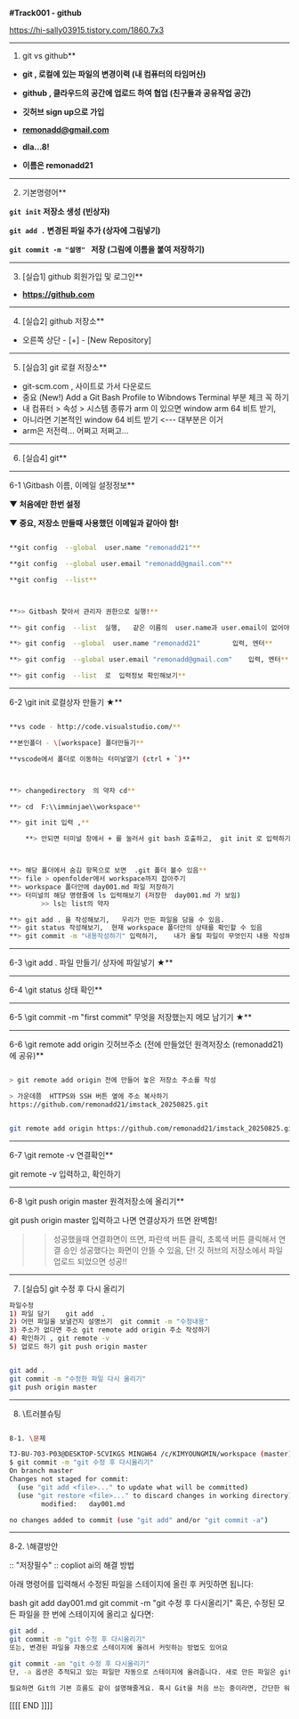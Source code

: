 **#Track001 -  github**

https://hi-sally03915.tistory.com/1860.7x3

---
1. git vs github**

* **git , 로컬에 있는 파일의 변경이력 (내 컴퓨터의 타임머신)**
* **github , 클라우드의 공간에 업로드 하여 협업 (친구들과 공유작업 공간)**



* **깃허브 sign up으로 가입**
* **remonadd@gmail.com**
* **dla...8!**
* **이름은 remonadd21**


---
2. 기본명령어**

**`git init`  저장소 생성			(빈상자)**

**`git add .`  변경된 파일 추가		(상자에 그림넣기)**

**`git commit -m "설명" ` 저장 	(그림에 이름을 붙여 저장하기)**




---
3. \[실습1] github 회원가입 및 로그인**

* **https://github.com** 




---
4. \[실습2] github 저장소**

* 오른쪽 상단 - \[+] - \[New Repository]



---
5. \[실습3] git 로컬 저장소**

* git-scm.com , 사이트로 가서 다운로드
* 중요 (New!) Add a Git Bash  Profile to Wibndows  Terminal  부분 체크 꼭 하기
* 내 컴퓨터 > 속성 > 시스템 종류가 arm 이 있으면 window arm 64 비트 받기, 
* 아니라면 기본적인 window 64 비트 받기 <--- 대부분은 이거
* arm은 저전력... 어쩌고 저쩌고...


---
6. \[실습4] git** 


--- 
6-1  \Gitbash  이름, 이메일 설정정보**  


**▼ 처음에만 한번 설정**

**▼ 중요, 저장소 만들때 사용했던 이메일과 같아야 함!**


```bash

**git config  --global  user.name "remonadd21"**

**git config  --global user.email "remonadd@gmail.com"**

**git config  --list**



**>> Gitbash 찾아서 관리자 권한으로 실행!**

**> git config  --list  실행,   같은 이름의  user.name과 user.email이 없어야 함**

**> git config  --global  user.name "remonadd21"		입력, 엔터**

**> git config  --global user.email "remonadd@gmail.com"	입력, 엔터**

**> git config  --list  로  입력정보 확인해보기**

```


---

6-2 \git init  로컬상자 만들기	★**


```bash

**vs code - http://code.visualstudio.com/**

**본인폴더 - \[workspace] 폴더만들기**

**vscode에서 폴더로 이동하는 터미널열기 (ctrl + `)**



**> changedirectory  의 약자 cd**

**> cd  F:\\imminjae\\workspace** 

**> git init 입력 ,** 

	**> 안되면 터미널 창에서 + 를 눌러서 git bash 호출하고,  git init 로 입력하기**



**> 해당 폴더에서 숨김 항목으로 보면  .git 폴더 볼수 있음**
**> file > openfolder에서 workspace까지 잡아주기
**> workspace 폴더안에 day001.md 파일 저장하기
**> 터미널의 해당 명령줄에 ls 입력해보기 (저장한  day001.md 가 보임)
		>> ls는 list의 약자

**> git add . 을 작성해보기,   우리가 만든 파일을 담을 수 있음.
**> git status 작성해보기,  현재 workspace 폴더안의 상태를 확인할 수 있음
**> git commit -m "내용작성하기" 입력하기,    내가 올릴 파일이 무엇인지 내용 작성해서 올리기

```

---
6-3 \git add .  파일 만들기/ 상자에 파일넣기	★**

---
6-4 \git status 상태 확인**

---
6-5  \git commit  -m  "first commit"   무엇을 저장했는지 메모 남기기  ★**

---
6-6  \git remote add origin 깃허브주소 (전에 만들었던 원격저장소 (remonadd21) 에 공유)**


```bash

> git remote add origin 전에 만들어 놓은 저장소 주소를 작성

> 가운데쯤  HTTPS와 SSH 버튼 옆에 주소 복사하기
https://github.com/remonadd21/imstack_20250825.git


git remote add origin https://github.com/remonadd21/imstack_20250825.git  입력하기

```

---
6-7  \git remote -v 연결확인**

git remote -v  입력하고, 확인하기


---
6-8  \git push origin master   원격저장소에 올리기**

git push origin master  입력하고 나면 연결상자가 뜨면 완벽함!


>> 성공했을때 연결화면이 뜨면, 파란색 버튼 클릭, 초록색 버튼 클릭해서 연결 승인
>> 성공했다는 화면이 안뜰 수 있음, 단! 깃 허브의 저장소에서 파일 업로드 되었으면 성공!! 



---
7. \[실습5] git 수정 후 다시 올리기

``` bash
파일수정
1) 파일 담기	git add  . 
2) 어떤 파일을 보낼건지 설명쓰기  git commit -m "수정내용"
3) 주소가 없다면 주소 git remote add origin 주소 작성하기 
4) 확인하기 , git remote -v
5) 업로드 하기 git push origin master


git add .
git commit -m "수정한 파일 다시 올리기"
git push origin master

```

---
8. \트러블슈팅

```bash

8-1. \문제

TJ-BU-703-P03@DESKTOP-5CVIKGS MINGW64 /c/KIMYOUNGMIN/workspace (master)
$ git commit -m "git 수정 후 다시올리기"
On branch master
Changes not staged for commit:
  (use "git add <file>..." to update what will be committed)
  (use "git restore <file>..." to discard changes in working directory)       
        modified:   day001.md

no changes added to commit (use "git add" and/or "git commit -a")

```

---
8-2. \해결방안

:: "저장필수"
:: copliot ai의 해결 방법


아래 명령어를 입력해서 수정된 파일을 스테이지에 올린 후 커밋하면 됩니다:

bash
git add day001.md
git commit -m "git 수정 후 다시올리기"
혹은, 수정된 모든 파일을 한 번에 스테이지에 올리고 싶다면:

```bash
git add .
git commit -m "git 수정 후 다시올리기"
또는, 변경된 파일을 자동으로 스테이지에 올려서 커밋하는 방법도 있어요

```

```bash
git commit -am "git 수정 후 다시올리기"
단, -a 옵션은 추적되고 있는 파일만 자동으로 스테이지에 올려줍니다. 새로 만든 파일은 git add로 직접 추가해야 해요.

필요하면 Git의 기본 흐름도 같이 설명해줄게요. 혹시 Git을 처음 쓰는 중이라면, 간단한 워크플로우도 알려줄 수 있어요!

```

[[[[ END ]]]]
